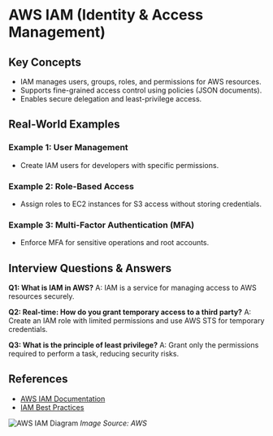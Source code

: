# AWS IAM (Identity & Access Management)

## Key Concepts
- IAM manages users, groups, roles, and permissions for AWS resources.
- Supports fine-grained access control using policies (JSON documents).
- Enables secure delegation and least-privilege access.

## Real-World Examples

### Example 1: User Management
- Create IAM users for developers with specific permissions.

### Example 2: Role-Based Access
- Assign roles to EC2 instances for S3 access without storing credentials.

### Example 3: Multi-Factor Authentication (MFA)
- Enforce MFA for sensitive operations and root accounts.

## Interview Questions & Answers

**Q1: What is IAM in AWS?**
A: IAM is a service for managing access to AWS resources securely.

**Q2: Real-time: How do you grant temporary access to a third party?**
A: Create an IAM role with limited permissions and use AWS STS for temporary credentials.

**Q3: What is the principle of least privilege?**
A: Grant only the permissions required to perform a task, reducing security risks.

## References
- [AWS IAM Documentation](https://docs.aws.amazon.com/IAM/latest/UserGuide/introduction.html)
- [IAM Best Practices](https://aws.amazon.com/iam/resources/best-practices/)

![AWS IAM Diagram](https://d1.awsstatic.com/diagrams/iam-diagram.7d7b6e7b8e4b4e6b8e4b4e6b8e4b4e6b8e4b4e6b.png)
*Image Source: AWS*
